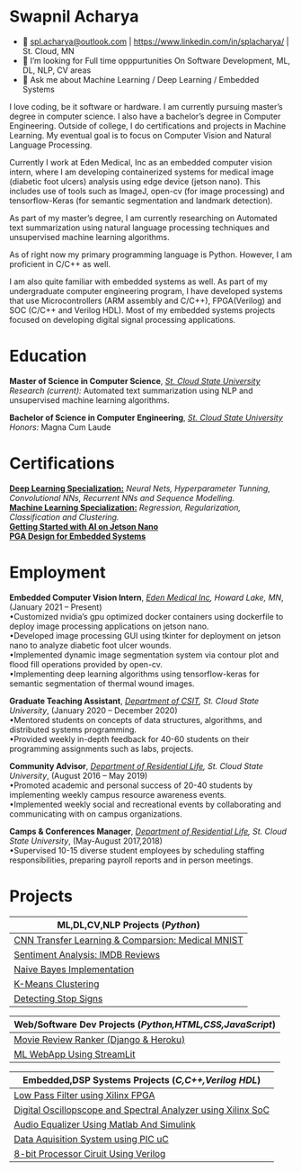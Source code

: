 <!--
### Hi there 👋
**splAcharya/splAcharya** is a ✨ _special_ ✨ repository because its `README.md` (this file) appears on your GitHub profile.
- 🔭 I’m currently working on Machine Learning /  Deep Learning / Computer Vision/  Natural Language Processing 
- 🌱 I’m currently learning  Computer Vision, Natural Language Processing
- 👯 I’m looking to collaborate on any Machine Learning / Deep Learning Projects
- 🤔 I’m looking for help with 
- 💬 Ask me about Machine Learning / Deep Learning
- 📫 How to reach me: spl.acharya@outlook.com | https://www.linkedin.com/public-profile/in/splacharya/
- 😄 Pronouns: He/His/Him
- ⚡ Fun fact: 
Here are some ideas to get you started:

# Swapnil Acharya
- 
- 🔭 I’m currently working on getting certifications, doing projects on Deep Learning Feild.
- 🌱 I’m currently learning  Computer Vision, Natural Language Processing
- 👯 I’m looking to collaborate on any Machine Learning / Deep Learning Projects
- 🤔 I’m looking for help with finding Full time opppurtunities On Software Development, ML, DL, NLP, CV areas
- 💬 Ask me about Machine Learning / Deep Learning / Embedded Systems
- 😄 Pronouns: He/His/Him
-->


# Swapnil Acharya 
- 📧 spl.acharya@outlook.com | https://www.linkedin.com/in/splacharya/ | St. Cloud, MN
- 🤔 I’m looking for Full time opppurtunities On Software Development, ML, DL, NLP, CV areas
- 💬 Ask me about Machine Learning / Deep Learning / Embedded Systems

<p>
I love coding, be it software or hardware. I am currently pursuing master’s degree in computer science. I also have a bachelor’s degree in Computer Engineering. Outside of college, I do certifications and projects in Machine Learning. My eventual goal is to focus on Computer Vision and Natural Language Processing.

Currently I work at Eden Medical, Inc as an embedded computer vision intern, where I am developing containerized systems for medical image (diabetic foot ulcers) analysis using edge device (jetson nano). This includes use of tools such as ImageJ, open-cv (for image processing) and tensorflow-Keras (for semantic segmentation and landmark detection).

As part of my master’s degree, I am currently researching on Automated text summarization using natural language processing techniques and unsupervised machine learning algorithms.

As of right now my primary programming language is Python. However, I am proficient in C/C++ as well.

I am also quite familiar with embedded systems as well. As part of my undergraduate computer engineering program, I have developed systems that use Microcontrollers (ARM assembly and C/C++), FPGA(Verilog) and SOC (C/C++ and Verilog HDL). Most of my embedded systems projects focused on developing digital signal processing applications.
</p>


 
# Education
**Master of Science in Computer Science**, *[St. Cloud State University](https://www.stcloudstate.edu/graduate/computer-science/default.aspx)* <br>
*Research (current):* Automated text summarization using NLP and unsupervised machine learning algorithms.

**Bachelor of Science in Computer Engineering**, *[St. Cloud State University](https://www.stcloudstate.edu/ece/)* <br>
*Honors:* Magna Cum Laude
 
# Certifications
**[Deep Learning Specialization:](https://www.coursera.org/account/accomplishments/specialization/certificate/EHD8WC7H4US7)** *Neural Nets, Hyperparameter Tunning, Convolutional NNs, Recurrent NNs and Sequence Modelling.* <br>
**[Machine Learning Specialization:](https://www.coursera.org/account/accomplishments/specialization/certificate/MJEYUZ4HEBA4)** *Regression, Regularization, Classification and Clustering.* <br>
**[Getting Started with AI on Jetson Nano](https://courses.nvidia.com/certificates/ef8081f9bd124bd59be690b042ce856e)** <br>
**[PGA Design for Embedded Systems](https://www.coursera.org/account/accomplishments/certificate/55HT8L4YN4LL)** <br>

# Employment

**Embedded Computer Vision Intern**, *[Eden Medical Inc](https://www.eden-medical.com/ireyes), Howard Lake, MN*,  (January 2021 – Present) <br>
•Customized nvidia’s gpu optimized docker containers using dockerfile to deploy image processing applications on jetson nano. <br>
•Developed image processing GUI using tkinter for deployment on jetson nano to analyze diabetic foot ulcer wounds.<br>
•Implemented dynamic image segmentation system via contour plot and flood fill operations provided by open-cv.<br>
•Implementing deep learning algorithms using tensorflow-keras for semantic segmentation of thermal wound images.<br>

**Graduate Teaching Assistant**, *[Department of CSIT](https://www.stcloudstate.edu/graduate/computer-science/default.aspx), St. Cloud State University*, (January 2020 – December 2020) <br>
•Mentored students on concepts of data structures, algorithms, and distributed systems programming. <br>
•Provided weekly in-depth feedback for 40-60 students on their programming assignments such as labs, projects. <br>

**Community Advisor**, *[Department of Residential Life](https://www.stcloudstate.edu/reslife/), St. Cloud State University*,  (August 2016 – May 2019) <br>
•Promoted academic and personal success of 20-40 students by implementing weekly campus resource awareness events.<br>
•Implemented weekly social and recreational events by collaborating and communicating with on campus organizations.<br>
 
**Camps & Conferences Manager**, *[Department of Residential Life](https://www.stcloudstate.edu/reslife/), St. Cloud State University*,  (May-August 2017,2018)<br>
•Supervised 10-15 diverse student employees by scheduling staffing responsibilities, preparing payroll reports and in person meetings.<br>

 
 # Projects
 
 | ML,DL,CV,NLP Projects (*Python*)|
 |-----------------------|
 | [CNN Transfer Learning & Comparsion: Medical MNIST](https://github.com/splAcharya/Transfer_Learning_Comparision) |
 | [Sentiment Analysis: IMDB Reviews](https://github.com/splAcharya/Imdb_Reviews_Sentiment_Analysis)|
 | [Naive Bayes Implementation](https://github.com/splAcharya/Naive_Bayes_Implementation) |
 | [K-Means Clustering](https://github.com/splAcharya/K_Means_Clustering) |
 | [Detecting Stop Signs](https://github.com/splAcharya/DetectingStopSigns)|
 
 
 | Web/Software Dev Projects (*Python,HTML,CSS,JavaScript*)|
 |-----------------------|
 | [Movie Review Ranker (Django & Heroku)](https://github.com/splAcharya/Movie_Review_Ranker)|
 | [ML WebApp Using StreamLit](https://github.com/splAcharya/ML_WebApp_Steamlit_Python)|

 
 
 |Embedded,DSP Systems Projects (*C,C++,Verilog HDL*) |
 |------------------------------|
 | [Low Pass Filter using Xilinx FPGA](https://github.com/splAcharya/LowPassFilterFPGA) |
 | [Digital Oscillopscope and Spectral Analyzer using Xilinx SoC](https://github.com/splAcharya/DigitalOscilloscope_Zynq7000Soc) |
 | [Audio Equalizer Using Matlab And Simulink](https://github.com/splAcharya/AudioEqualizerMatlab_Simulink) |
 | [Data Aquisition System using PIC uC](https://github.com/splAcharya/DataAquisitionBoard_PICuC) |
 | [8-bit Processor Ciruit Using Verilog](https://github.com/splAcharya/8BitProcessorCircuit_Verilog) |

